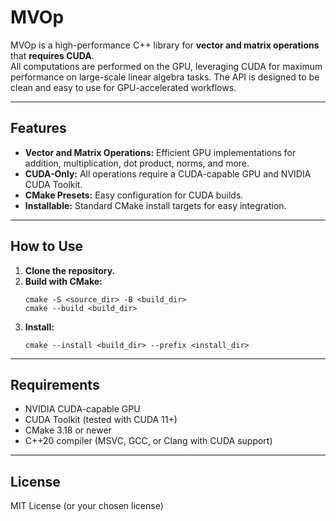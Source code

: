 # MVOp

MVOp is a high-performance C++ library for **vector and matrix operations** that **requires CUDA**.  
All computations are performed on the GPU, leveraging CUDA for maximum performance on large-scale linear algebra tasks. The API is designed to be clean and easy to use for GPU-accelerated workflows.

---

## Features

- **Vector and Matrix Operations:** Efficient GPU implementations for addition, multiplication, dot product, norms, and more.
- **CUDA-Only:** All operations require a CUDA-capable GPU and NVIDIA CUDA Toolkit.
- **CMake Presets:** Easy configuration for CUDA builds.
- **Installable:** Standard CMake install targets for easy integration.

---

## How to Use

1. **Clone the repository.**
2. **Build with CMake:**  
   ```
   cmake -S <source_dir> -B <build_dir>
   cmake --build <build_dir>
   ```
3. **Install:**  
   ```
   cmake --install <build_dir> --prefix <install_dir>
   ```

---

## Requirements

- NVIDIA CUDA-capable GPU
- CUDA Toolkit (tested with CUDA 11+)
- CMake 3.18 or newer
- C++20 compiler (MSVC, GCC, or Clang with CUDA support)

---

## License

MIT License (or your chosen license)